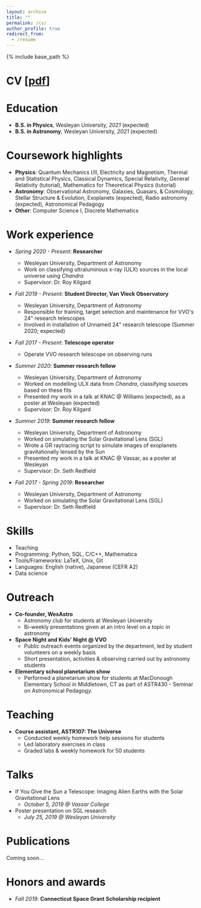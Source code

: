 ```yaml
---
layout: archive
title: ""
permalink: /cv/
author_profile: true
redirect_from:
  - /resume
---
```


{% include base_path %}

# CV [[pdf](https://mvtea.github.io/files/tea-cv_revjun20.pdf)]


Education
======
* **B.S. in Physics**, Wesleyan University, *2021* (expected)
* **B.S. in Astronomy**, Wesleyan University, *2021* (expected)


Coursework highlights
======
* **Physics**: Quantum Mechanics I/II, Electricity and Magnetism, Thermal and Statistical Physics, Classical Dynamics, Special Relativity, General Relativity (tutorial), Mathematics for Theoretical Physics (tutorial)
* **Astronomy**: Observational Astronomy, Galaxies, Quasars, & Cosmology, Stellar Structure & Evolution, Exoplanets (expected), Radio astronomy (expected), Astronomical Pedagogy
* **Other**: Computer Science I, Discrete Mathematics

Work experience
======
* *Spring 2020 - Present*: **Researcher**
  * Wesleyan University, Department of Astronomy
  * Work on classifying ultraluminous x-ray (ULX) sources in the local universe using *Chandra*
  * Supervisor: Dr. Roy Kilgard
  
* *Fall 2019 - Present*: **Student Director, Van Vleck Observatory**
  * Wesleyan University, Department of Astronomy
  * Responsible for training, target selection and maintenance for VVO's 24" research telescopes
  * Involved in installation of Unnamed 24" research telescope (Summer 2020; expected)
  
* *Fall 2017 - Present*: **Telescope operator**
  * Operate VVO research telescope on observing runs
  
* *Summer 2020*: **Summer research fellow**
  * Wesleyan University, Department of Astronomy
  * Worked on modelling ULX data from *Chandra*, classifying sources based on these fits
  * Presented my work in a talk at KNAC @ Williams (expected), as a poster at Wesleyan (expected)
  * Supervisor: Dr. Roy Kilgard
  
* *Summer 2019*: **Summer research fellow**
  * Wesleyan University, Department of Astronomy 
  * Worked on simulating the Solar Gravitational Lens (SGL)
  * Wrote a GR raytracing script to simulate images of exoplanets gravitationally lensed by the Sun
  * Presented my work in a talk at KNAC @ Vassar, as a poster at Wesleyan
  * Supervisor: Dr. Seth Redfield

* *Fall 2017 - Spring 2019*: **Researcher**
  * Wesleyan University, Department of Astronomy
  * Worked on simulating the Solar Gravitational Lens (SGL)
  * Supervisor: Dr. Seth Redfield
  
Skills
======
* Teaching
* Programming: Python, SQL, C/C++, Mathematica
* Tools/Frameworks: LaTeX, Unix, Git
* Languages: English (native), Japanese (CEFR A2)
* Data science

Outreach
======
* **Co-founder, WesAstro**
  * Astronomy club for students at Wesleyan University
  * Bi-weekly presentations given at an intro level on a topic in astronomy
* **Space Night and Kids' Night @ VVO**
  * Public outreach events organized by the department, led by student volunteers on a weekly basis
  * Short presentation, activities & observing carried out by astronomy students
* **Elementary school planetarium show**
  * Performed a planetarium show for students at MacDonough Elementary School in Middletown, CT as part of ASTR430 - Seminar on Astronomical Pedagogy.

Teaching
======
* **Course assistant, ASTR107: The Universe**
  * Conducted weekly homework help sessions for students
  * Led laboratory exercises in class
  * Graded labs & weekly homework for 50 students
  
Talks
======
* If You Give the Sun a Telescope: Imaging Alien Earths with the Solar Gravitational Lens
  * *October 5, 2019 @ Vassar College*
* Poster presentation on SGL research
  * *July 25, 2019 @ Wesleyan University*

Publications
======
Coming soon...
  
Honors and awards
======
* *Fall 2019*: **Connecticut Space Grant Scholarship recipient**
